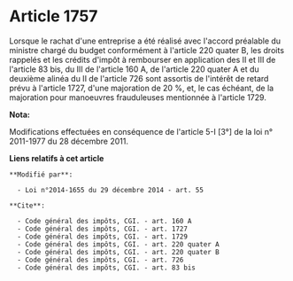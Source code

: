 # Article 1757

Lorsque le rachat d'une entreprise a été réalisé avec l'accord préalable du ministre chargé du budget conformément à
l'article 220 quater B, les droits rappelés et les crédits d'impôt à rembourser en application des II et III de l'article 83
bis, du III de l'article 160 A, de l'article 220 quater A et du deuxième alinéa du II de l'article 726 sont assortis de
l'intérêt de retard prévu à l'article 1727, d'une majoration de 20 %, et, le cas échéant, de la majoration pour manoeuvres
frauduleuses mentionnée à l'article 1729.

**Nota:**

Modifications effectuées en conséquence de l'article 5-I [3°] de la loi n° 2011-1977 du 28 décembre 2011.

**Liens relatifs à cet article**

	**Modifié par**:

	  - Loi n°2014-1655 du 29 décembre 2014 - art. 55

	**Cite**:

	  - Code général des impôts, CGI. - art. 160 A
	  - Code général des impôts, CGI. - art. 1727
	  - Code général des impôts, CGI. - art. 1729
	  - Code général des impôts, CGI. - art. 220 quater A
	  - Code général des impôts, CGI. - art. 220 quater B
	  - Code général des impôts, CGI. - art. 726
	  - Code général des impôts, CGI. - art. 83 bis
